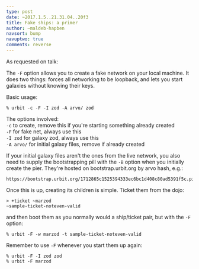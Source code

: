 ```yaml
---
type: post
date: ~2017.1.5..21.31.04..20f3
title: Fake ships: a primer
author: ~maldeb-hapben
navsort: bump
navuptwo: true
comments: reverse
---
```


As requested on talk:

The `-F` option allows you to create a fake network on your local machine.
It does two things: forces all networking to be loopback, and lets you
start galaxies without knowing their keys.

Basic usage:

    % urbit -c -F -I zod -A arvo/ zod

The options involved:  
`-c` to create, remove this if you're starting something already created  
`-F` for fake net, always use this  
`-I zod` for galaxy zod, always use this  
`-A arvo/` for initial galaxy files, remove if already created  

If your initial galaxy files aren't the ones from the live network, you
also need to supply the bootstrapping pill with the `-B` option when you
initially create the pier. They're hosted on bootstrap.urbit.org by arvo
hash, e.g.:

    https://bootstrap.urbit.org/1712865c1525394333ec6bc1d408c80ad5391f5c.pill

Once this is up, creating its children is simple. Ticket them from the
dojo:

    > +ticket ~marzod
    ~sample-ticket-noteven-valid

and then boot them as you normally would a ship/ticket pair, but with
the `-F` option:

    % urbit -F -w marzod -t sample-ticket-noteven-valid

Remember to use `-F` whenever you start them up again:

    % urbit -F -I zod zod
    % urbit -F marzod
